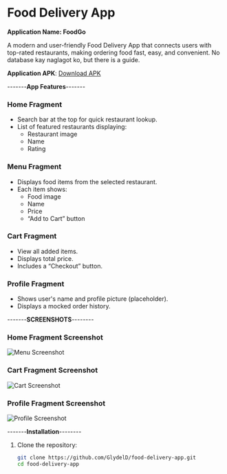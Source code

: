 # **Food Delivery App**  
**Application Name: FoodGo**

A modern and user-friendly Food Delivery App that connects users with top-rated restaurants, making ordering food fast, easy, and convenient. No database kay naglagot ko, but there is a guide.

**Application APK**: [Download APK](https://mega.nz/file/WccBDLZb#z2Ku8K9RvJtdfL46LTKH5rRTi2_rsus3PlHjQfPK0Sk)

-------**App Features**-------

### **Home Fragment**
- Search bar at the top for quick restaurant lookup.
- List of featured restaurants displaying:
  - Restaurant image  
  - Name  
  - Rating  

### **Menu Fragment**
- Displays food items from the selected restaurant.
- Each item shows:
  - Food image  
  - Name  
  - Price  
  - “Add to Cart” button  

### **Cart Fragment**
- View all added items.
- Displays total price.
- Includes a “Checkout” button.

### **Profile Fragment**
- Shows user's name and profile picture (placeholder).
- Displays a mocked order history.

-------**SCREENSHOTS**--------

### **Home Fragment Screenshot**
![Menu Screenshot](home.jpg)

### **Cart Fragment Screenshot**
![Cart Screenshot](cart.jpg)

### **Profile Fragment Screenshot**
![Profile Screenshot](profile.jpg)

-------**Installation**--------
1. Clone the repository:
   ```bash
   git clone https://github.com/GlydelD/food-delivery-app.git
   cd food-delivery-app
